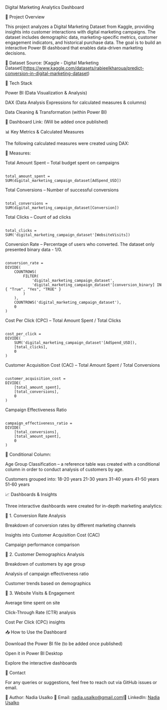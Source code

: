 Digital Marketing Analytics Dashboard

📌 Project Overview

This project analyzes a Digital Marketing Dataset from Kaggle, providing insights into customer interactions with digital marketing campaigns. The dataset includes demographic data, marketing-specific metrics, customer engagement indicators, and historical purchase data. The goal is to build an interactive Power BI dashboard that enables data-driven marketing decisions.

📂 Dataset Source: [Kaggle - Digital Marketing Dataset[(https://www.kaggle.com/datasets/rabieelkharoua/predict-conversion-in-digital-marketing-dataset)

🚀 Tech Stack

Power BI (Data Visualization & Analysis)

DAX (Data Analysis Expressions for calculated measures & columns)

Data Cleaning & Transformation (within Power BI)

🔗 Dashboard Link: (Will be added once published)

📊 Key Metrics & Calculated Measures

The following calculated measures were created using DAX:

📌 Measures:

Total Amount Spent – Total budget spent on campaigns

```DAX

total_amount_spent = SUM(digital_marketing_campaign_dataset[AdSpend_USD])
```

Total Conversions – Number of successful conversions
```DAX

total_conversions = 
SUM(digital_marketing_campaign_dataset[Conversion])
```


Total Clicks – Count of ad clicks
```DAX

total_clicks = 
SUM('digital_marketing_campaign_dataset'[WebsiteVisits])
```

Conversion Rate – Percentage of users who converted. The dataset only presented binary data - 1/0.
```DAX

conversion_rate = 
DIVIDE(
    COUNTROWS(
        FILTER(
            'digital_marketing_campaign_dataset',
            'digital_marketing_campaign_dataset'[conversion_binary] IN { "True", "Yes", "TRUE" }
        )
    ),
    COUNTROWS('digital_marketing_campaign_dataset'),
    0
)
```


Cost Per Click (CPC) – Total Amount Spent / Total Clicks
```DAX

cost_per_click = 
DIVIDE(
    SUM('digital_marketing_campaign_dataset'[AdSpend_USD]),
    [total_clicks],
    0
)
```


Customer Acquisition Cost (CAC) – Total Amount Spent / Total Conversions
```DAX

customer_acquisition_cost = 
DIVIDE(
    [total_amount_spent],
    [total_conversions],
    0
)
```

Campaign Effectiveness Ratio 
```DAX

campaign_effectiveness_ratio = 
DIVIDE(
    [total_conversions],
    [total_amount_spent],
    0
)
```

📌 Conditional Column:

Age Group Classification – a reference table was created with a conditional column in order to conduct analysis of customers by age.

Customers grouped into:
18-20 years
21-30 years
31-40 years
41-50 years
51-60 years

📈 Dashboards & Insights

Three interactive dashboards were created for in-depth marketing analytics:

🔹 1. Conversion Rate Analysis

Breakdown of conversion rates by different marketing channels

Insights into Customer Acquisition Cost (CAC)

Campaign performance comparison

🔹 2. Customer Demographics Analysis

Breakdown of customers by age group

Analysis of campaign effectiveness ratio

Customer trends based on demographics

🔹 3. Website Visits & Engagement

Average time spent on site

Click-Through Rate (CTR) analysis

Cost Per Click (CPC) insights



📥 How to Use the Dashboard

Download the Power BI file (to be added once published)

Open it in Power BI Desktop

Explore the interactive dashboards



📧 Contact

For any queries or suggestions, feel free to reach out via GitHub issues or email.

🔗 Author: Nadia Usalko 📩 Email: nadia.usalko@gmail.coml🔗 LinkedIn: [Nadia Usalko](https://www.linkedin.com/in/Nadia-usalko/)

